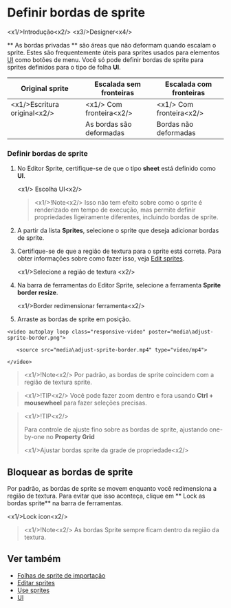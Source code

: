 # Definir bordas de sprite

<x1\/>Introdução<x2\/>
<x3\/>Designer<x4\/>

** As bordas privadas ** são áreas que não deformam quando escalam o sprite. Estes são frequentemente úteis para sprites usados para elementos [UI](../ui/ui-libraries.md) como botões de menu. Você só pode definir bordas de sprite para sprites definidos para o tipo de folha **UI**.

| Original sprite | Escalada sem fronteiras | Escalada com fronteiras |
|----------|---|---|
| <x1\/>Escritura original<x2\/> | <x1\/> Com fronteira<x2\/> | <x1\/> Com fronteira<x2\/> |
|  | As bordas são deformadas | Bordas não deformadas |


### Definir bordas de sprite

1. No Editor Sprite, certifique-se de que o tipo **sheet** está definido como **UI**.

   <x1\/> Escolha UI<x2\/>

   > <x1\/>!Note<x2\/>
   > Isso não tem efeito sobre como o sprite é renderizado em tempo de execução, mas permite definir propriedades ligeiramente diferentes, incluindo bordas de sprite.

2. A partir da lista **Sprites**, selecione o sprite que deseja adicionar bordas de sprite.

3. Certifique-se de que a região de textura para o sprite está correta. Para obter informações sobre como fazer isso, veja [Edit sprites](edit-sprites.md).

   <x1\/>Selecione a região de textura <x2\/>

4. Na barra de ferramentas do Editor Sprite, selecione a ferramenta **Sprite border resize**.

   <x1\/>Border redimensionar ferramenta<x2\/>

5. Arraste as bordas de sprite em posição.

<p>
    <video autoplay loop class="responsive-video" poster="media\adjust-sprite-border.png">
       <source src="media\adjust-sprite-border.mp4" type="video/mp4">
    </video>
</p>

> <x1\/>!Note<x2\/>
> Por padrão, as bordas de sprite coincidem com a região de textura sprite.

> <x1\/>!TIP<x2\/>
> Você pode fazer zoom dentro e fora usando **Ctrl + mousewheel** para fazer seleções precisas.

> <x1\/>!TIP<x2\/>
>
> Para controle de ajuste fino sobre as bordas de sprite, ajustando one-by-one no **Property Grid**
>
> <x1\/>Ajustar bordas sprite da grade de propriedade<x2\/>

## Bloquear as bordas de sprite

Por padrão, as bordas de sprite se movem enquanto você redimensiona a região de textura. Para evitar que isso aconteça, clique em ** Lock as bordas sprite** na barra de ferramentas.

<x1\/>Lock icon<x2\/>

> <x1\/>!Note<x2\/>
> As bordas Sprite sempre ficam dentro da região da textura.

## Ver também

* [Folhas de sprite de importação](import-sprite-sheets.md)
* [Editar sprites](edit-sprites.md)
* [Use sprites](use-sprites.md)
* [UI](../ui/index.md)